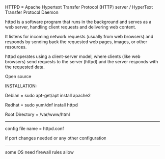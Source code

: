 HTTPD = Apache Hypertext Transfer Protocol (HTTP) server / HyperText Transfer Protocol Daemon

httpd is a software program that runs in the background and serves as a web server, handling client requests and delivering web content.

It listens for incoming network requests (usually from web browsers) and responds by sending back the requested web pages, images, or other resources. 

httpd operates using a client-server model, where clients (like web browsers) send requests to the server (httpd) and the server responds with the requested data. 

Open source

INSTALLATION:

Debian = sudo apt-get/apt install apache2

Redhat = sudo yum/dnf install httpd

Root Directory = /var/www/html

-----------------------------------

config file name = httpd.conf

if port changes needed or any other configuration

---------------------------------------

some OS need firewall rules allow
